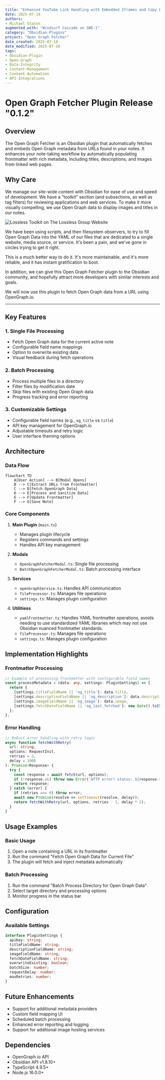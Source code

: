 ```yaml
---
title: "Enhanced YouTube Link Handling with Embedded Iframes and Copy Functionality"
date: 2025-07-18
authors: 
- Michael Staton
augmented_with: "Windsurf Cascade on SWE-1"
category: "Obsidian-Plugins"
project: "Open Graph Fetcher"
date_created: 2025-07-18
date_modified: 2025-07-18
tags: 
- Obsidian-Plugin
- Open-Graph
- Data-Integrity
- Content-Management
- Content-Automation
- API-Integrations
---
```


# Open Graph Fetcher Plugin Release "0.1.2"

## Overview
The Open Graph Fetcher is an Obsidian plugin that automatically fetches and embeds Open Graph metadata from URLs found in your notes. It enhances your note-taking workflow by automatically populating frontmatter with rich metadata, including titles, descriptions, and images from linked web pages.

## Why Care

We manage our site-wide content with Obsidian for ease of use and speed of development. We have a "toolkit" section (and subsections, as well as tag filters) for reviewing applications and web services. To make it more visually compelling, we use Open Graph data to display images and titles in our notes. 

![Lossless Toolkit on The Lossless Group Website](https://i.imgur.com/WX7aIHB.gif)

We have been using scripts, and then filesystem observers, to try to fill Open Graph Data into the YAML of our files that are dedicated to a single website, media source, or service. It's been a pain, and we've gone in circles trying to get it right. 

This is a much better way to do it. It's more maintainable, and it's more reliable, and it has instant gratification to boot. 

In addition, we can give this Open Graph Fetcher plugin to the Obsidian community, and hopefully attract more developers with similar interests and goals. 

We will now use this plugin to fetch Open Graph data from a URL using OpenGraph.io.


***

## Key Features

### 1. Single File Processing
- Fetch Open Graph data for the current active note
- Configurable field name mappings
- Option to overwrite existing data
- Visual feedback during fetch operations

### 2. Batch Processing
- Process multiple files in a directory
- Filter files by modification date
- Skip files with existing Open Graph data
- Progress tracking and error reporting

### 3. Customizable Settings
- Configurable field names (e.g., `og_title` vs `title`)
- API key management for OpenGraph.io
- Adjustable timeouts and retry logic
- User interface theming options

## Architecture

### Data Flow
```mermaid
flowchart TD
    A[User Action] --> B[Modal Opens]
    B --> C[Extract URLs from Frontmatter]
    C --> D[Fetch OpenGraph Data]
    D --> E[Process and Sanitize Data]
    E --> F[Update Frontmatter]
    F --> G[Save Note]
```

### Core Components
1. **Main Plugin** (`main.ts`)
   - Manages plugin lifecycle
   - Registers commands and settings
   - Handles API key management

2. **Modals**
   - `OpenGraphFetcherModal.ts`: Single file processing
   - `BatchOpenGraphFetcherModal.ts`: Batch processing interface

3. **Services**
   - `openGraphService.ts`: Handles API communication
   - `fileProcessor.ts`: Manages file operations
   - `settings.ts`: Manages plugin configuration

4. **Utilitiess**
   - `yamlFrontmatter.ts`: Handles YAML frontmatter operations, avoids needing to use standardized YAML libraries which may not use Obsidian nuanced frontmatter standards. 
   - `fileProcessor.ts`: Manages file operations
   - `settings.ts`: Manages plugin configuration

## Implementation Highlights

### Frontmatter Processing
```typescript
// Example of processing frontmatter with configurable field names
const processMetadata = (data: any, settings: PluginSettings) => {
  return {
    [settings.titleFieldName || 'og_title']: data.title,
    [settings.descriptionFieldName || 'og_description']: data.description,
    [settings.imageFieldName || 'og_image']: data.image,
    [settings.fetchDateFieldName || 'og_last_fetched']: new Date().toISOString()
  };
};
```

### Error Handling
```typescript
// Robust error handling with retry logic
async function fetchWithRetry(
  url: string, 
  options: RequestInit, 
  retries = 3, 
  delay = 1000
): Promise<Response> {
  try {
    const response = await fetch(url, options);
    if (!response.ok) throw new Error(`HTTP error! status: ${response.status}`);
    return response;
  } catch (error) {
    if (retries === 0) throw error;
    await new Promise(resolve => setTimeout(resolve, delay));
    return fetchWithRetry(url, options, retries - 1, delay * 2);
  }
}
```

## Usage Examples

### Basic Usage
1. Open a note containing a URL in its frontmatter
2. Run the command "Fetch Open Graph Data for Current File"
3. The plugin will fetch and inject metadata automatically

### Batch Processing
1. Run the command "Batch Process Directory for Open Graph Data"
2. Select target directory and processing options
3. Monitor progress in the status bar

## Configuration

### Available Settings
```typescript
interface PluginSettings {
  apiKey: string;
  titleFieldName: string;
  descriptionFieldName: string;
  imageFieldName: string;
  fetchDateFieldName: string;
  overwriteExisting: boolean;
  batchSize: number;
  requestDelay: number;
  maxRetries: number;
}
```

## Future Enhancements
- Support for additional metadata providers
- Custom field mapping UI
- Scheduled batch processing
- Enhanced error reporting and logging
- Support for additional image hosting services

## Dependencies
- OpenGraph.io API
- Obsidian API v1.8.10+
- TypeScript 4.9.5+
- Node.js 16.0.0+